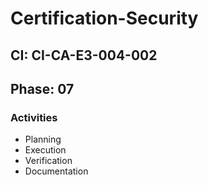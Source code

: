 # Certification-Security

## CI: CI-CA-E3-004-002
## Phase: 07

### Activities
- Planning
- Execution
- Verification
- Documentation
